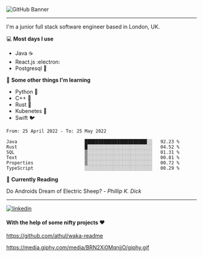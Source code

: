 ![GitHub Banner](https://user-images.githubusercontent.com/33174730/170387095-df7ebe59-26d4-4c5d-9c79-4cce331b6602.gif)


---

I'm a junior full stack software engineer based in London, UK.



💻  **Most days I use**

- Java ☕
- React.js :electron:
- Postgresql 🐘


🌱 **Some other things I'm learning**

- Python 🐍
- C++ 🤖
- Rust 🦀
- Kubenetes 🚢
- Swift 🐦


<!--START_SECTION:waka-->

```text
From: 25 April 2022 - To: 25 May 2022

Java                         ███████████████████████░░   92.23 %
Rust                         █░░░░░░░░░░░░░░░░░░░░░░░░   04.52 %
SQL                          ▒░░░░░░░░░░░░░░░░░░░░░░░░   01.31 %
Text                         ▒░░░░░░░░░░░░░░░░░░░░░░░░   00.81 %
Properties                   ▒░░░░░░░░░░░░░░░░░░░░░░░░   00.72 %
TypeScript                   ░░░░░░░░░░░░░░░░░░░░░░░░░   00.29 %
```

<!--END_SECTION:waka-->


📖 **Currently Reading**

Do Androids Dream of Electric Sheep? - _Phillip K. Dick_

---

[![linkedin](https://user-images.githubusercontent.com/33174730/168251347-6555479c-222b-49e6-8480-408de335a709.png)](https://www.linkedin.com/in/jess-dam-507485165/)



#### With the help of some nifty projects ❤️

https://github.com/athul/waka-readme

https://media.giphy.com/media/BRN2Xi0MqnjjO/giphy.gif
